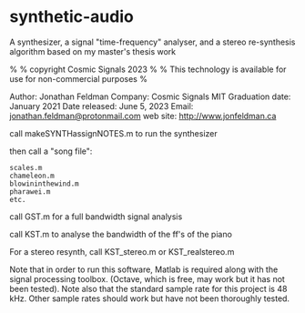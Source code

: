 # synthetic-audio

A synthesizer, a signal "time-frequency" analyser, and a stereo re-synthesis algorithm based on my master's thesis work

%
% copyright Cosmic Signals 2023
%
% This technology is available for use for non-commercial purposes
%

Author: Jonathan Feldman
Company: Cosmic Signals
MIT Graduation date: January 2021
Date released: June 5, 2023
Email: jonathan.feldman@protonmail.com
web site: http://www.jonfeldman.ca


call makeSYNTHassignNOTES.m to run the synthesizer

then call a "song file":

    scales.m
    chameleon.m
    blowininthewind.m
    pharawei.m
    etc.

call GST.m for a full bandwidth signal analysis

call KST.m to analyse the bandwidth of the ff's of the piano


For a stereo resynth, call KST_stereo.m or KST_realstereo.m


Note that in order to run this software, Matlab is required along with the signal processing toolbox.  (Octave, which is free, may work but it has not been tested).  Note also that the standard sample rate for this project is 48 kHz.  Other sample rates should work but have not been thoroughly tested.


